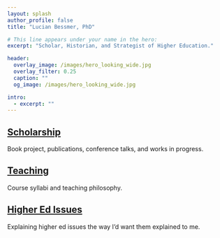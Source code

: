 ```yaml
---
layout: splash
author_profile: false
title: "Lucian Bessmer, PhD"

# This line appears under your name in the hero:
excerpt: "Scholar, Historian, and Strategist of Higher Education."

header:
  overlay_image: /images/hero_looking_wide.jpg
  overlay_filter: 0.25
  caption: ""
  og_image: /images/hero_looking_wide.jpg

intro:
  - excerpt: ""
---
```


<!-- Feature Row with linked titles -->
<div class="feature__wrapper">

  <div class="feature__item">
    <div class="archive__item">
      <div class="archive__item-body">
        <h2 class="archive__item-title">
          <a href="/scholarship/">Scholarship</a>
        </h2>
        <div class="archive__item-excerpt">
          <p>Book project, publications, conference talks, and works in progress.</p>
        </div>
      </div>
    </div>
  </div>

  <div class="feature__item">
    <div class="archive__item">
      <div class="archive__item-body">
        <h2 class="archive__item-title">
          <a href="/portfolio/">Teaching</a>
        </h2>
        <div class="archive__item-excerpt">
          <p>Course syllabi and teaching philosophy.</p>
        </div>
      </div>
    </div>
  </div>

  <div class="feature__item">
    <div class="archive__item">
      <div class="archive__item-body">
        <h2 class="archive__item-title">
          <a href="/higheredissues/">Higher Ed Issues</a>
        </h2>
        <div class="archive__item-excerpt">
          <p>Explaining higher ed issues the way I’d want them explained to me.</p>
        </div>
      </div>
    </div>
  </div>

</div>
